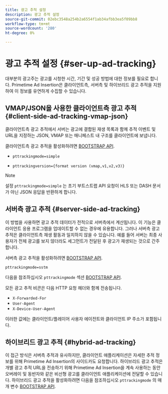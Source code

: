 ```yaml
---
title: 광고 추적 설정
description: 광고 추적 설정
source-git-commit: 02ebc3548a254b2a6554f1ab34afbb3ea5f09bb8
workflow-type: tm+mt
source-wordcount: '280'
ht-degree: 0%

---
```


# 광고 추적 설정 {#ser-up-ad-tracking}

대부분의 광고주는 광고를 시청한 시간, 기간 및 성공 방법에 대한 정보를 필요로 합니다. Primetime Ad Insertion은 클라이언트측, 서버측 및 하이브리드 광고 추적을 지원하여 이 정보를 유연하게 수집할 수 있습니다.

## VMAP/JSON을 사용한 클라이언트측 광고 추적 {#client-side-ad-tracking-vmap-json}

클라이언트측 광고 추적에서 서버는 광고에 결합된 재생 목록과 함께 추적 이벤트 및 URL을 지정하는 JSON, VMAP 또는 매니페스트 내 구조를 클라이언트에 보냅니다.

클라이언트측 광고 추적을 활성화하려면 [BOOTSTRAP API](/help/primetime-ad-insertion/technical-reference/bootstrap-api.md).

* `pttrackingmode=simple`

* `pttrackingversion={format version (vmap,v1,v2,v3)}`

>[!NOTE]
>
>설정 `pttrackingmode=simple` 는 초기 부트스트랩 API 요청이 HLS 또는 DASH 문서가 아닌 JSON 응답을 반환하게 합니다.

<!-- **Daniel to check. The specified file in this statement does not exist.** 
More information about `pttrackingmode`, `pttrackingversion` formats, can be found in [API Reference: Manifest server query parameters](manifest-server-query-parameters.md). -->

<!--Show examples of how to request a sidecar] -->

## 서버측 광고 추적 {#server-side-ad-tracking}

이 방법을 사용하면 광고 추적 데이터가 전적으로 서버측에서 계산됩니다. 이 기능은 클라이언트 응용 프로그램을 업데이트할 수 없는 경우에 유용합니다. 그러나 서버측 광고 추적은 클라이언트측 재생 활동과 일치하지 않을 수 있습니다. 예를 들어 서버는 최종 사용자가 전체 광고를 보지 않더라도 세그먼트가 전달된 후 광고가 재생되는 것으로 간주합니다.

서버측 광고 추적을 활성화하려면 [BOOTSTRAP API](/help/primetime-ad-insertion/technical-reference/bootstrap-api.md).

`pttrackingmode=sstm`

다음을 참조하십시오 `pttrackingmode` 섹션 [BOOTSTRAP API](/help/primetime-ad-insertion/technical-reference/bootstrap-api.md).

모든 광고 추적 비콘은 다음 HTTP 요청 헤더와 함께 전송됩니다.

* `X-Forwarded-For`
* `User-Agent`
* `X-Device-User-Agent`

이러한 값에는 클라이언트/플레이어 사용자 에이전트와 클라이언트 IP 주소가 포함됩니다.

## 하이브리드 광고 추적 {#hybrid-ad-tracking}

이 접근 방식은 서버측 추적과 유사하지만, 클라이언트 애플리케이션은 자세한 추적 정보를 위해 Primetime Ad Insertion의 사이드카도 요청합니다. 하이브리드 광고 추적은 개별 광고 추적 URL을 전송하기 위해 Primetime Ad Insertion을 계속 사용하는 동안 오버레이 및 동반자와 같은 비선형 광고를 클라이언트 애플리케이션에 전달할 수 있습니다.
하이브리드 광고 추적을 활성화하려면 다음을 참조하십시오 `pttrackingmode` 의 매개 변수 [BOOTSTRAP API](/help/primetime-ad-insertion/technical-reference/bootstrap-api.md).
